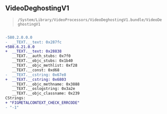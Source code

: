 ## VideoDeghostingV1

> `/System/Library/VideoProcessors/VideoDeghostingV1.bundle/VideoDeghostingV1`

```diff

-580.2.0.0.0
-  __TEXT.__text: 0x287fc
+580.6.21.0.0
+  __TEXT.__text: 0x28838
   __TEXT.__auth_stubs: 0x7f0
   __TEXT.__objc_stubs: 0x1b40
   __TEXT.__objc_methlist: 0xf28
   __TEXT.__const: 0xd68
-  __TEXT.__cstring: 0x67e8
+  __TEXT.__cstring: 0x6803
   __TEXT.__objc_methname: 0x3888
   __TEXT.__oslogstring: 0x3a2e
   __TEXT.__objc_classname: 0x239
CStrings:
+ "FIGMETALCONTEXT_CHECK_ERRCODE"
- "-1"

```
